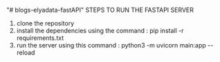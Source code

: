 "# blogs-elyadata-fastAPI" 
STEPS TO RUN THE FASTAPI SERVER

1. clone the repository
2. install the dependencies using the command : pip install -r requirements.txt
3. run the server using this command : python3 -m uvicorn main:app --reload
